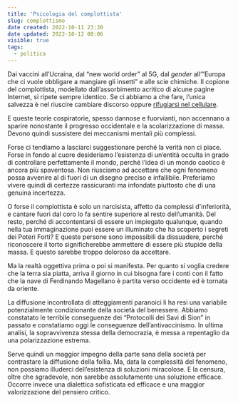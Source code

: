 ```yaml
---
title: 'Psicologia del complottista'
slug: complottismo
date created: 2022-10-11 23:30
date updated: 2022-10-12 00:06
visible: true
tags:
  - politica
---
```


Dai vaccini all’Ucraina, dal “new world order” al 5G, dal _gender_ all’”Europa che ci vuole obbligare a mangiare gli insetti” e alle scie chimiche. Il copione del complottista, modellato dall’assorbimento acritico di alcune pagine Internet, si ripete sempre identico. Se ci abbiamo a che fare, l’unica salvezza è nel riuscire cambiare discorso oppure [rifugiarsi nel cellulare](/notes/internet).

E queste teorie cospiratorie, spesso dannose e fuorvianti, non accennano a sparire nonostante il progresso occidentale e la scolarizzazione di massa. Devono quindi sussistere dei meccanismi mentali più complessi.

Forse ci tendiamo a lasciarci suggestionare perché la verità non ci piace. Forse in fondo al cuore desideriamo l’esistenza di un’entità occulta in grado di controllare perfettamente il mondo, perché l’idea di un mondo caotico è ancora più spaventosa. Non riusciamo ad accettare che ogni fenomeno possa avvenire al di fuori di un disegno preciso e infallibile. Preferiamo vivere quindi di certezze rassicuranti ma infondate piuttosto che di una genuina incertezza.

O forse il complottista è solo un narcisista, affetto da complessi d'inferiorità, e cantare fuori dal coro lo fa sentire superiore al resto dell’umanità. Del resto, perché di accontentarsi di essere un impiegato qualunque, quando nella tua immaginazione puoi essere un illuminato che ha scoperto i segreti dei Poteri Forti? E queste persone sono impossibili da dissuadere, perché riconoscere il torto significherebbe ammettere di essere più stupide della massa. E questo sarebbe troppo doloroso da accettare.

Ma la realtà oggettiva prima o poi si manifesta. Per quanto si voglia credere che la terra sia piatta, arriva il giorno in cui bisogna fare i conti con il fatto che la nave di Ferdinando Magellano è partita verso occidente ed è tornata da oriente.

La diffusione incontrollata di atteggiamenti paranoici li ha resi una variabile potenzialmente condizionante della società del benessere. Abbiamo constatato le terribile conseguenze dei “Protocolli dei Savi di Sion” in passato e constatiamo oggi le conseguenze dell’antivaccinismo. In ultima analisi, la sopravvivenza stessa della democrazia, è messa a repentaglio da una polarizzazione estrema.

Serve quindi un maggior impegno della parte sana della società per contrastare la diffusione della follia. Ma, data la complessità del fenomeno, non possiamo illuderci dell’esistenza di soluzioni miracolose. E la censura, oltre che sgradevole, non sarebbe assolutamente una soluzione efficace. Occorre invece una dialettica sofisticata ed efficace e una maggior valorizzazione del pensiero critico.
